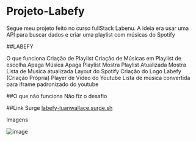 # Projeto-Labefy
Segue meu projeto feito no curso fullStack Labenu. A ideia era usar uma API para buscar dados e criar uma playlist com músicas do Spotify

##LABEFY

O que funciona
Criação de Playlist
Criação de Músicas em Playlist de escolha
Apaga Música
Apaga Playlist
Mostra Playlist Atualizada
Mostra Lista de Musica atualizada
Layout do Spotify
Criação do Logo Labefy (Criação Própria)
Player de Video do Youtube
Lista de música convertida para iframe padronizado do youtube

##O que não funciona
Não fiz o desafio

##Link Surge
[labefy-luanwallace.surge.sh](https://labefy-luanwallace.surge.sh)

Imagens

![image](https://user-images.githubusercontent.com/79777131/174949997-11c43272-1a6d-452d-8861-1de53a1a2758.png)
